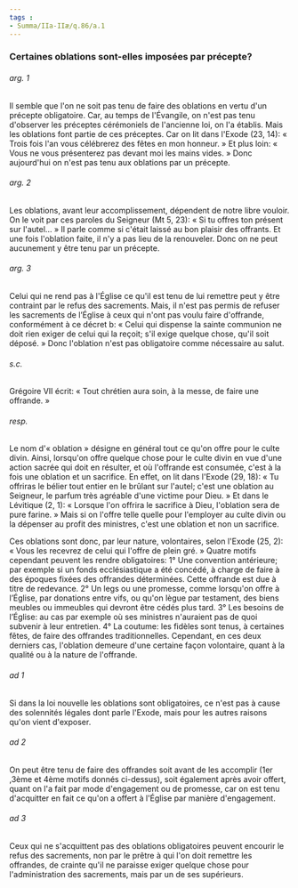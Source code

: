```yaml
---
tags : 
- Summa/IIa-IIæ/q.86/a.1
---
```


### Certaines oblations sont-elles imposées par précepte?

###### arg. 1
Il semble que l'on ne soit pas tenu de faire des oblations en vertu d'un précepte obligatoire. Car, au temps de l'Évangile, on n'est pas tenu d'observer les préceptes cérémoniels de l'ancienne loi, on l'a établis. Mais les oblations font partie de ces préceptes. Car on lit dans l'Exode (23, 14): « Trois fois l'an vous célébrerez des fêtes en mon honneur. » Et plus loin: « Vous ne vous présenterez pas devant moi les mains vides. » Donc aujourd'hui on n'est pas tenu aux oblations par un précepte. 

###### arg. 2
Les oblations, avant leur accomplissement, dépendent de notre libre vouloir. On le voit par ces paroles du Seigneur (Mt 5, 23): « Si tu offres ton présent sur l'autel... » Il parle comme si c'était laissé au bon plaisir des offrants. Et une fois l'oblation faite, il n'y a pas lieu de la renouveler. Donc on ne peut aucunement y être tenu par un précepte. 

###### arg. 3
Celui qui ne rend pas à l'Église ce qu'il est tenu de lui remettre peut y être contraint par le refus des sacrements. Mais, il n'est pas permis de refuser les sacrements de l’Église à ceux qui n'ont pas voulu faire d'offrande, conformément à ce décret b: « Celui qui dispense la sainte communion ne doit rien exiger de celui qui la reçoit; s'il exige quelque chose, qu'il soit déposé. » Donc l'oblation n'est pas obligatoire comme nécessaire au salut. 

###### s.c.
Grégoire VII écrit: « Tout chrétien aura soin, à la messe, de faire une offrande. » 

###### resp.
Le nom d'« oblation » désigne en général tout ce qu'on offre pour le culte divin. Ainsi, lorsqu'on offre quelque chose pour le culte divin en vue d'une action sacrée qui doit en résulter, et où l'offrande est consumée, c'est à la fois une oblation et un sacrifice. En effet, on lit dans l'Exode (29, 18): « Tu offriras le bélier tout entier en le brûlant sur l'autel; c'est une oblation au Seigneur, le parfum très agréable d'une victime pour Dieu. » Et dans le Lévitique (2, 1): « Lorsque l'on offrira le sacrifice à Dieu, l'oblation sera de pure farine. » Mais si on l'offre telle quelle pour l'employer au culte divin ou la dépenser au profit des ministres, c'est une oblation et non un sacrifice. 

Ces oblations sont donc, par leur nature, volontaires, selon l'Exode (25, 2): « Vous les recevrez de celui qui l'offre de plein gré. » Quatre motifs cependant peuvent les rendre obligatoires: 1° Une convention antérieure; par exemple si un fonds ecclésiastique a été concédé, à charge de faire à des époques fixées des offrandes déterminées. Cette offrande est due à titre de redevance. 2° Un legs ou une promesse, comme lorsqu'on offre à l’Église, par donations entre vifs, ou qu'on lègue par testament, des biens meubles ou immeubles qui devront être cédés plus tard. 3° Les besoins de l’Église: au cas par exemple où ses ministres n'auraient pas de quoi subvenir à leur entretien. 4° La coutume: les fidèles sont tenus, à certaines fêtes, de faire des offrandes traditionnelles. Cependant, en ces deux derniers cas, l'oblation demeure d'une certaine façon volontaire, quant à la qualité ou à la nature de l'offrande. 

###### ad 1
Si dans la loi nouvelle les oblations sont obligatoires, ce n'est pas à cause des solennités légales dont parle l'Exode, mais pour les autres raisons qu'on vient d'exposer. 

###### ad 2
On peut être tenu de faire des offrandes soit avant de les accomplir (1er ,3ème et 4ème motifs donnés ci-dessus), soit également après avoir offert, quant on l'a fait par mode d'engagement ou de promesse, car on est tenu d'acquitter en fait ce qu'on a offert à l'Église par manière d'engagement. 

###### ad 3
Ceux qui ne s'acquittent pas des oblations obligatoires peuvent encourir le refus des sacrements, non par le prêtre à qui l'on doit remettre les offrandes, de crainte qu'il ne paraisse exiger quelque chose pour l'administration des sacrements, mais par un de ses supérieurs. 

